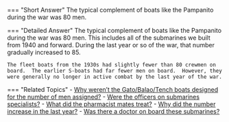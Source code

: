 
=== "Short Answer"
    The typical complement of boats like the Pampanito during the war was 80 men.

=== "Detailed Answer"
    The typical complement of boats like the Pampanito during the war was 80 men.  This includes all of the submarines we built from 1940 and forward.  During the last year or so of the war, that number gradually increased to 85.

    The fleet boats from the 1930s had slightly fewer than 80 crewmen on board.  The earlier S-boats had far fewer men on board.  However, they were generally no longer in active combat by the last year of the war.

=== "Related Topics"
    - [Why weren’t the Gato/Balao/Tench boats designed for the number of men assigned?](../FAQs/why-werent-the-gatobalaotench-boats-designed-for-the-number-of-men-assigned.md)
    - [Were the officers on submarines specialists?](../FAQs/were-the-officers-on-submarines-specialists.md)
    - [What did the pharmacist mates treat?](../FAQs/what-did-the-pharmacist-mates-treat.md)
    - [Why did the number increase in the last year?](../FAQs/why-did-the-number-increase-in-the-last-year.md)
    - [Was there a doctor on board these submarines?](../FAQs/was-there-a-doctor-on-board-these-submarines.md)
